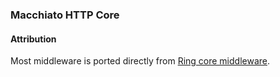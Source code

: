 ### Macchiato HTTP Core


#### Attribution

Most middleware is ported directly from [Ring core middleware](https://github.com/ring-clojure/ring/tree/master/ring-core/src/ring/middleware).

